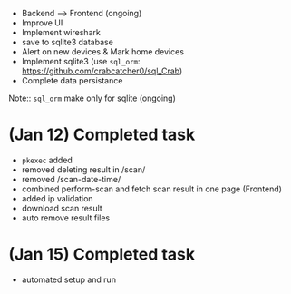 * Backend --> Frontend (ongoing)
* Improve UI
* Implement wireshark
* save to sqlite3 database
* Alert on new devices & Mark home devices
* Implement sqlite3 (use `sql_orm`: https://github.com/crabcatcher0/sql_Crab)
* Complete data persistance

Note:: `sql_orm` make only for sqlite (ongoing)

#####
# (Jan 12) Completed task
- `pkexec` added
- removed deleting result in /scan/
- removed /scan-date-time/
- combined perform-scan and fetch scan result in one page (Frontend)
- added ip validation
- download scan result 
- auto remove result files

# (Jan 15) Completed task
- automated setup and run
####